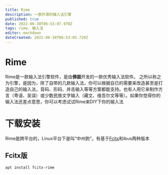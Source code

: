 ```yaml
---
title: Rime
description: 一款开源的输入法引擎
published: true
date: 2022-06-30T06:53:07.978Z
tags: rime, 输入法
editor: markdown
dateCreated: 2022-06-30T06:53:05.729Z
---
```


# Rime
Rime是一款输入法引擎软件，是由**佛振**开发的一款优秀输入法软件。
之所以称之为引擎，是因为，除了自带的几款输入法，你可以根据自已的需要来改造甚至是打造自己的输入法，音码、形码、并击输入等等方案都能支持。也有人用它来制作方言（粤语、吴误）或少数民族文字输入（藏文、维吾尔文等等）。如果你觉得你的输入法还差点意思，你可以考虑试试Rime来DIY下你的输入法

# 下载安装
Rime是跨平台的，Linux平台下是叫“中州韵”。有基于[Fcitx](/zh/软件/语言与输入法/Fcitx5)和ibus两种版本
## Fcitx版
```
apt install fcitx-rime
```
